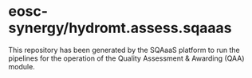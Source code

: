 <!--
SPDX-FileCopyrightText: Copyright contributors to the Software Quality Assurance as a Service (SQAaaS) project <sqaaas@ibergrid.eu>

SPDX-License-Identifier: GPL-3.0-only
-->

# eosc-synergy/hydromt.assess.sqaaas
This repository has been generated by the SQAaaS platform to run the pipelines
for the operation of the
Quality Assessment & Awarding (QAA)
module.